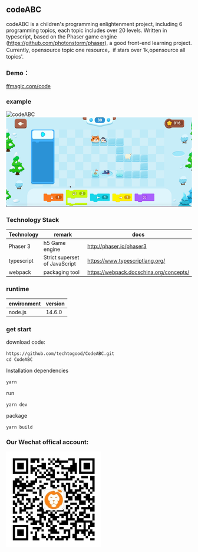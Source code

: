 

## codeABC
codeABC is a children's programming enlightenment project, including 6 programming topics, each topic includes over 20 levels. Written in typescript, based on the Phaser game engine (https://github.com/photonstorm/phaser), a good front-end learning project. Currently, opensource topic one resource，if stars over 1k,opensource all topics'.
   
### Demo：
[ffmagic.com/code](https://www.ffmagic.com/code)

### example
![codeABC](docs/screen_1.gif)
![codeABC](docs/screen_2.gif)

### Technology Stack

| Technology | remark                       | docs                                |
| ---------- | ---------------------------- | --------------------------------------- |
| Phaser 3   | h5 Game engine               | http://phaser.io/phaser3                |
| typescript | Strict superset of JavaScript| https://www.typescriptlang.org/         |
| webpack    |  packaging tool              | https://webpack.docschina.org/concepts/ |

### runtime

| environment    |version   |
| -------------- | ------ |
| node.js        | 14.6.0 |

### get start

download code:

```shell
https://github.com/techtogood/CodeABC.git
cd CodeABC
```
Installation dependencies

```shell
yarn
```

run 

```shell
yarn dev
```

package

```shell
yarn build
```

### Our Wechat offical account:
![codeABC](docs/wechat_official_account.jpg)






